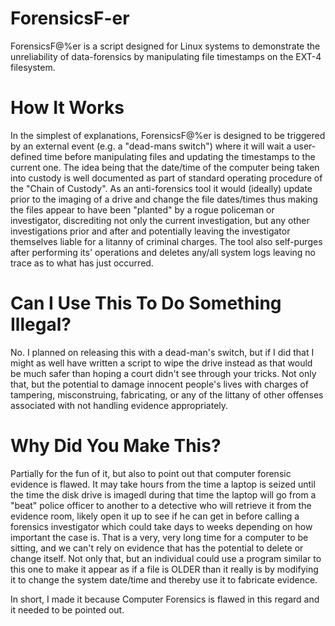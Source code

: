 # ForensicsF-er
ForensicsF@%er is a script designed for Linux systems to demonstrate the unreliability of data-forensics by manipulating file timestamps on the EXT-4 filesystem.

# How It Works
In the simplest of explanations, ForensicsF@%er is designed to be triggered by an external event (e.g. a "dead-mans switch") where it will wait a user-defined time before manipulating files and updating the timestamps to the current one. The idea being that the date/time of the computer being taken into custody is well documented as part of standard operating procedure of the "Chain of Custody". As an anti-forensics tool it would (ideally) update prior to the imaging of a drive and change the file dates/times thus making the files appear to have been "planted" by a rogue policeman or investigator, discrediting not only the current investigation, but any other investigations prior and after and potentially leaving the investigator themselves liable for a litanny of criminal charges. The tool also self-purges after performing its' operations and deletes any/all system logs leaving no trace as to what has just occurred.

# Can I Use This To Do Something Illegal?
No. I planned on releasing this with a dead-man's switch, but if I did that I might as well have written a script to wipe the drive instead as that would be much safer than hoping a court didn't see through your tricks. Not only that, but the potential to damage innocent people's lives with charges of tampering, misconstruing, fabricating, or any of the littany of other offenses associated with not handling evidence appropriately.

# Why Did You Make This?
Partially for the fun of it, but also to point out that computer forensic evidence is flawed. It may take hours from the time a laptop is seized until the time the disk drive is imagedl during that time the laptop will go from a "beat" police officer to another to a detective who will retrieve it from the evidence room, likely open it up to see if he can get in before calling a forensics investigator which could take days to weeks depending on how important the case is. That is a very, very long time for a computer to be sitting, and we can't rely on evidence that has the potential to delete or change itself. Not only that, but an individual could use a program similar to this one to make it appear as if a file is OLDER than it really is by modifying it to change the system date/time and thereby use it to fabricate evidence.

In short, I made it because Computer Forensics is flawed in this regard and it needed to be pointed out.

